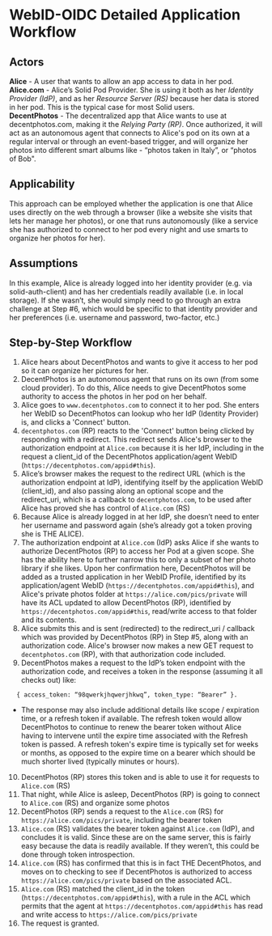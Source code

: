 # WebID-OIDC Detailed Application Workflow

## Actors
**Alice** - A user that wants to allow an app access to data in her pod.  
**Alice.com** - Alice’s Solid Pod Provider. She is using it both as her *Identity Provider (IdP)*, and as her *Resource Server (RS)* because her data is stored in her pod. This is the typical case for most Solid users.  
**DecentPhotos** - The decentralized app that Alice wants to use at decentphotos.com, making it the *Relying Party (RP)*. Once authorized, it will act as an autonomous agent that connects to Alice's pod on its own at a regular interval or through an event-based trigger, and will organize her photos into different smart albums like - “photos taken in Italy”, or “photos of Bob".

## Applicability
This approach can be employed whether the application is one that Alice uses directly on the web through a browser (like a website she visits that lets her manage her photos), or one that runs autonomously (like a service she has authorized to connect to her pod every night and use smarts to organize her photos for her).

## Assumptions
In this example, Alice is already logged into her identity provider (e.g. via solid-auth-client) and has her credentials readily available (i.e. in local storage). If she wasn’t, she would simply need to go through an extra challenge at Step #6, which would be specific to that identity provider and her preferences (i.e. username and password, two-factor, etc.)

## Step-by-Step Workflow
1. Alice hears about DecentPhotos and wants to give it access to her pod so it can organize her pictures for her.
2. DecentPhotos is an autonomous agent that runs on its own (from some cloud provider). To do this, Alice needs to give DecentPhotos some authority to access the photos in her pod on her behalf.
3. Alice goes to `www.decentphotos.com` to connect it to her pod. She enters her WebID so DecentPhotos can lookup who her IdP (Identity Provider) is, and clicks a 'Connect' button.
4. `decentphotos.com` (RP) reacts to the 'Connect' button being clicked by responding with a redirect. This redirect sends Alice's browser to the authorization endpoint at `Alice.com` because it is her IdP, including in the request a client_id of the DecentPhotos application/agent WebID (`https://decentphotos.com/appid#this`).
5. Alice’s browser makes the request to the redirect URL (which is the authorization endpoint at IdP), identifying itself by the application WebID (client_id), and also passing along an optional scope and the redirect_uri, which is a callback to `decentphotos.com`, to be used after Alice has proved she has control of `Alice.com` (RS)
6. Because Alice is already logged in at her IdP, she doesn’t need to enter her username and password again (she’s already got a token proving she is THE ALICE).
7. The authorization endpoint at `Alice.com` (IdP) asks Alice if she wants to authorize DecentPhotos (RP) to access her Pod at a given scope. She has the ability here to further narrow this to only a subset of her photo library if she likes. Upon her confirmation here, DecentPhotos will be added as a trusted application in her WebID Profile, identified by its application/agent WebID (`https://decentphotos.com/appid#this`), and Alice's private photos folder at `https://alice.com/pics/private` will have its ACL updated to allow DecentPhotos (RP), identified by `https://decentphotos.com/appid#this`, read/write access to that folder and its contents.
8. Alice submits this and is sent (redirected) to the redirect_uri / callback which was provided by DecentPhotos (RP) in Step #5, along with an authorization code. Alice's browser now makes a new GET request to `decentphotos.com` (RP), with that authorization code included.
9. DecentPhotos makes a request to the IdP’s token endpoint with the authorization code, and receives a token in the response (assuming it all checks out) like:  
```
  { access_token: “98qwerkjhqwerjhkwq”, token_type: “Bearer” }.
```
  - The response may also include additional details like scope / expiration time, or a refresh token if available. The refresh token would allow DecentPhotos to continue to renew the bearer token without Alice having to intervene until the expire time associated with the Refresh token is passed. A refresh token's expire time is typically set for weeks or months, as opposed to the expire time on a bearer which should be much shorter lived (typically minutes or hours).

10. DecentPhotos (RP) stores this token and is able to use it for requests to `Alice.com` (RS)
11. That night, while Alice is asleep, DecentPhotos (RP) is going to connect to `Alice.com` (RS) and organize some photos
12. DecentPhotos (RP) sends a request to the `Alice.com` (RS) for `https://alice.com/pics/private`, including the bearer token
13. `Alice.com` (RS) validates the bearer token against `Alice.com` (IdP), and concludes it is valid. Since these are on the same server, this is fairly easy because the data is readily available. If they weren’t, this could be done through token introspection.
14. `Alice.com` (RS) has confirmed that this is in fact THE DecentPhotos, and moves on to checking to see if DecentPhotos is authorized to access `https://alice.com/pics/private` based on the associated ACL.
15. `Alice.com` (RS) matched the client_id in the token (`https://decentphotos.com/appid#this`), with a rule in the ACL which permits that the agent at `https://decentphotos.com/appid#this` has read and write access to `https://alice.com/pics/private`
16. The request is granted.
